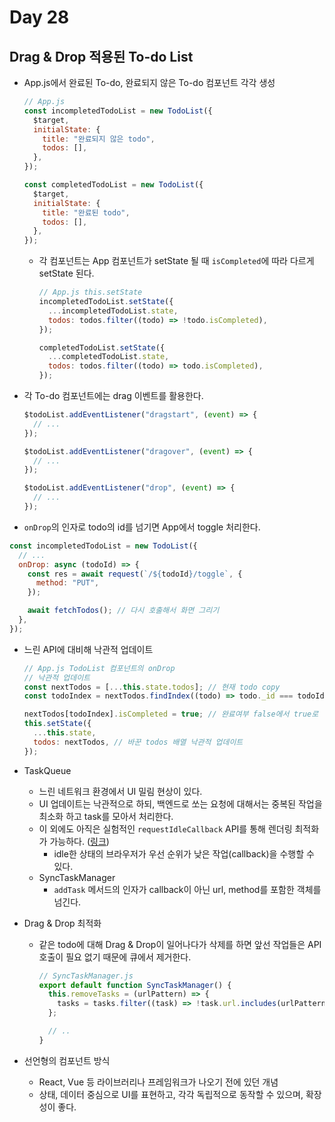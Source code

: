 # Day 28

## Drag & Drop 적용된 To-do List

- App.js에서 완료된 To-do, 완료되지 않은 To-do 컴포넌트 각각 생성

  ```js
  // App.js
  const incompletedTodoList = new TodoList({
    $target,
    initialState: {
      title: "완료되지 않은 todo",
      todos: [],
    },
  });

  const completedTodoList = new TodoList({
    $target,
    initialState: {
      title: "완료된 todo",
      todos: [],
    },
  });
  ```

  - 각 컴포넌트는 App 컴포넌트가 setState 될 때 `isCompleted`에 따라 다르게 setState 된다.

    ```js
    // App.js this.setState
    incompletedTodoList.setState({
      ...incompletedTodoList.state,
      todos: todos.filter((todo) => !todo.isCompleted),
    });

    completedTodoList.setState({
      ...completedTodoList.state,
      todos: todos.filter((todo) => todo.isCompleted),
    });
    ```

- 각 To-do 컴포넌트에는 drag 이벤트를 활용한다.

  ```js
  $todoList.addEventListener("dragstart", (event) => {
    // ...
  });

  $todoList.addEventListener("dragover", (event) => {
    // ...
  });

  $todoList.addEventListener("drop", (event) => {
    // ...
  });
  ```

- `onDrop`의 인자로 todo의 id를 넘기면 App에서 toggle 처리한다.

```js
const incompletedTodoList = new TodoList({
  // ...
  onDrop: async (todoId) => {
    const res = await request(`/${todoId}/toggle`, {
      method: "PUT",
    });

    await fetchTodos(); // 다시 호출해서 화면 그리기
  },
});
```

- 느린 API에 대비해 낙관적 업데이트

  ```js
  // App.js TodoList 컴포넌트의 onDrop
  // 낙관적 업데이트
  const nextTodos = [...this.state.todos]; // 현재 todo copy
  const todoIndex = nextTodos.findIndex((todo) => todo._id === todoId); // 현재 todo index 찾고

  nextTodos[todoIndex].isCompleted = true; // 완료여부 false에서 true로
  this.setState({
    ...this.state,
    todos: nextTodos, // 바꾼 todos 배열 낙관적 업데이트
  });
  ```

- TaskQueue

  - 느린 네트워크 환경에서 UI 밀림 현상이 있다.
  - UI 업데이트는 낙관적으로 하되, 백엔드로 쏘는 요청에 대해서는 중복된 작업을 최소화 하고 task를 모아서 처리한다.
  - 이 외에도 아직은 실험적인 `requestIdleCallback` API를 통해 렌더링 최적화가 가능하다. ([링크](https://engineering.linecorp.com/ko/blog/line-securities-frontend-4/))
    - idle한 상태의 브라우저가 우선 순위가 낮은 작업(callback)을 수행할 수 있다.
  - SyncTaskManager
    - `addTask` 메서드의 인자가 callback이 아닌 url, method를 포함한 객체를 넘긴다.

- Drag & Drop 최적화

  - 같은 todo에 대해 Drag & Drop이 일어나다가 삭제를 하면 앞선 작업들은 API 호출이 필요 없기 때문에 큐에서 제거한다.

    ```js
    // SyncTaskManager.js
    export default function SyncTaskManager() {
      this.removeTasks = (urlPattern) => {
        tasks = tasks.filter((task) => !task.url.includes(urlPattern));
      };

      // ..
    }
    ```

- 선언형의 컴포넌트 방식
  - React, Vue 등 라이브러리나 프레임워크가 나오기 전에 있던 개념
  - 상태, 데이터 중심으로 UI를 표현하고, 각각 독립적으로 동작할 수 있으며, 확장성이 좋다.
